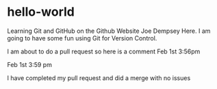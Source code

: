 # hello-world
Learning Git and GitHub on the Github Website
Joe Dempsey Here. I am going to have some fun using Git for Version Control.

I am about to do a pull request so here is a comment Feb 1st 3:56pm

Feb 1st 3:59 pm

I have completed my pull request and did a merge with no issues

